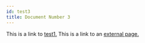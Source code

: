 ```yaml
---
id: test3
title: Document Number 3
---
```


This is a link to [test1.](test1.md) This is a link to an [external page.](http://www.example.com/)
